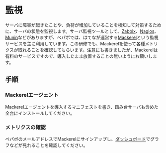 # 監視

サーバに障害が起きたことや、負荷が増加していることを検知して対策するために、サーバの状態を監視します。サーバ監視ツールとして、[Zabbix](http://www.zabbix.com/)、[Nagios](https://www.nagios.org/)、[Munin](http://munin-monitoring.org/)などがありますが、ペパボでは、はてなが運営する[Mackerel](https://mackerel.io)という監視サービスを主に利用しています。この研修でも、Mackerelを使って各種メトリクスが取れることを確認してもらいます。注意にも書きましたが、Mackerelは有料のサービスですので、導入したまま放置することの無いようにお願いします。

## 手順

### Mackerelエージェント

Mackerelエージェントを導入するマニフェストを書き、踏み台サーバも含めた全台にインストールしてください。

### メトリクスの確認

ペパボのメールアドレスでMackerelにサインアップし、[ダッシュボード](https://mackerel.io/orgs/pepabo/dashboard)でグラフなどが見れることを確認してください。
